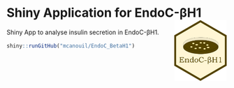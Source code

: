 # Shiny Application for EndoC-βH1 <img src="www/endocbetah1.png" align="right" width="120" />

Shiny App to analyse insulin secretion in EndoC-βH1.

```r
shiny::runGitHub("mcanouil/EndoC_BetaH1")
```
